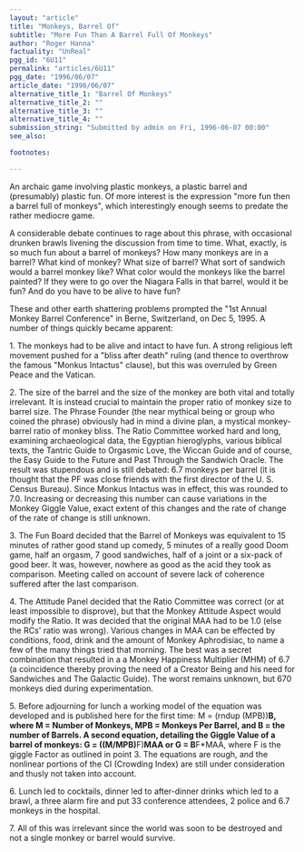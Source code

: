 ```yaml
---
layout: "article"
title: "Monkeys, Barrel Of"
subtitle: "More Fun Than A Barrel Full Of Monkeys"
author: "Roger Hanna"
factuality: "UnReal"
pgg_id: "6U11"
permalink: "articles/6U11"
pgg_date: "1996/06/07"
article_date: "1996/06/07"
alternative_title_1: "Barrel Of Monkeys"
alternative_title_2: ""
alternative_title_3: ""
alternative_title_4: ""
submission_string: "Submitted by admin on Fri, 1996-06-07 00:00"
see_also:

footnotes: 

---
```

<div>
<p>An archaic game involving plastic monkeys, a plastic barrel and (presumably) plastic fun. Of more interest is the expression "more fun then a barrel full of monkeys", which interestingly enough seems to predate the rather mediocre game.</p>
<p>A considerable debate continues to rage about this phrase, with occasional drunken brawls livening the discussion from time to time. What, exactly, is so much fun about a barrel of monkeys? How many monkeys are in a barrel? What kind of monkey? What size of barrel? What sort of sandwich would a barrel monkey like? What color would the monkeys like the barrel painted? If they were to go over the Niagara Falls in that barrel, would it be fun? And do you have to be alive to have fun?</p>
<p>These and other earth shattering problems prompted the "1st Annual Monkey Barrel Conference" in Berne, Switzerland, on Dec 5, 1995. A number of things quickly became apparent:</p>
<p>1. The monkeys had to be alive and intact to have fun. A strong religious left movement pushed for a "bliss after death" ruling (and thence to overthrow the famous "Monkus Intactus" clause), but this was overruled by Green Peace and the Vatican.</p>
<p>2. The size of the barrel and the size of the monkey are both vital and totally irrelevant. It is instead crucial to maintain the proper ratio of monkey size to barrel size. The Phrase Founder (the near mythical being or group who coined the phrase) obviously had in mind a divine plan, a mystical monkey-barrel ratio of monkey bliss. The Ratio Committee worked hard and long, examining archaeological data, the Egyptian hieroglyphs, various biblical texts, the Tantric Guide to Orgasmic Love, the Wiccan Guide and of course, the Easy Guide to the Future and Past Through the Sandwich Oracle. The result was stupendous and is still debated: 6.7 monkeys per barrel (it is thought that the PF was close friends with the first director of the U. S. Census Bureau). Since Monkus Intactus was in effect, this was rounded to 7.0. Increasing or decreasing this number can cause variations in the Monkey Giggle Value, exact extent of this changes and the rate of change of the rate of change is still unknown.</p>
<p>3. The Fun Board decided that the Barrel of Monkeys was equivalent to 15 minutes of rather good stand up comedy, 5 minutes of a really good Doom game, half an orgasm, 7 good sandwiches, half of a joint or a six-pack of good beer. It was, however, nowhere as good as the acid they took as comparison. Meeting called on account of severe lack of coherence suffered after the last comparison.</p>
<p>4. The Attitude Panel decided that the Ratio Committee was correct (or at least impossible to disprove), but that the Monkey Attitude Aspect would modify the Ratio. It was decided that the original MAA had to be 1.0 (else the RCs' ratio was wrong). Various changes in MAA can be effected by conditions, food, drink and the amount of Monkey Aphrodisiac, to name a few of the many things tried that morning. The best was a secret combination that resulted in a a Monkey Happiness Multiplier (MHM) of 6.7 (a coincidence thereby proving the need of a Creator Being and his need for Sandwiches and The Galactic Guide). The worst remains unknown, but 670 monkeys died during experimentation.</p>
<p>5. Before adjourning for lunch a working model of the equation was developed and is published here for the first time: M = (rndup (MPB))<strong>B, where M = Number of Monkeys, MPB = Monkeys Per Barrel, and B = the number of Barrels. A second equation, detailing the Giggle Value of a barrel of monkeys: G = ((M/MPB)</strong>F)<strong>MAA or G = B</strong>F*MAA, where F is the giggle Factor as outlined in point 3. The equations are rough, and the nonlinear portions of the CI (Crowding Index) are still under consideration and thusly not taken into account.</p>
<p>6. Lunch led to cocktails, dinner led to after-dinner drinks which led to a brawl, a three alarm fire and put 33 conference attendees, 2 police and 6.7 monkeys in the hospital.</p>
<p>7. All of this was irrelevant since the world was soon to be destroyed and not a single monkey or barrel would survive. <!--Amazon_CLS_IM_END--></p>
</div>


